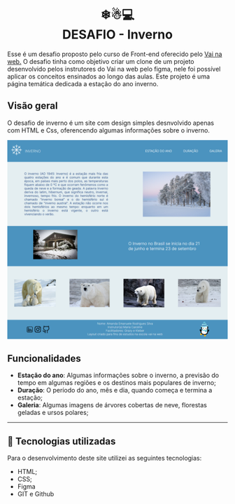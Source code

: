 <h1 align="center">
  ❄☃💻<br>DESAFIO - Inverno
</h1>
Esse é um desafio proposto pelo curso de Front-end oferecido pelo  <a href = "https://vainaweb.com.br/">Vai na web.</a>
O desafio tinha como objetivo criar um clone de um projeto desenvolvido pelos instrutores do Vai na web pelo figma, nele foi possível aplicar os conceitos ensinados ao longo das aulas. Este projeto é uma página temática dedicada a estação do ano inverno.

## Visão geral 
O desafio de inverno é um site com design simples desnvolvido apenas com HTML e Css, oferencendo algumas informações sobre o inverno.

![Resultado final do projeto](assets/designfinal.png)

## Funcionalidades 
- **Estação do ano**: Algumas informações sobre o inverno, a previsão do tempo em algumas regiões e os destinos mais populares de inverno;
- **Duração**: O período do ano, mês e dia, quando começa e termina a estação;
- **Galeria**: Algumas imagens de árvores cobertas de neve, florestas geladas e ursos polares;
---

## 💼 Tecnologias utilizadas

Para o desenvolvimento deste site utilizei as seguintes tecnologias:
- HTML;
- CSS;
- Figma
- GIT e Github
